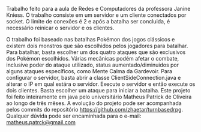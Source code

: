 Trabalho feito para a aula de Redes e Computadores da professora Janine Kniess.
O trabalho consiste em um servidor e um cliente conectados por socket. O limite de conexões é 2 e após a batalha ser concluida, é necessário reinicar o servidor e os clientes.

O trabalho foi baseado nas batalhas Pokémon dos jogos clássicos e existem dois monstros que são escolhidos pelos jogadores para batalhar.
Para batalhar, basta escolher um dos quatro ataques que são exclusivos dos Pokémon escolhidos. Várias mecânicas podém afetar o combate, inclusive poder do ataque utilizado, status aumentado/diminuidos por alguns ataques específicos, como Mente Calma da Gardevoir.
Para configurar o servidor, basta abrir a classe ClientSideConnection.java e alterar o IP em qual estára o servidor.
Execute o servidor e então execute os dois clientes. Basta escolher um ataque para iniciar a batalha.
Este projeto foi feito inteiramente em java pelo universitário Matheus Patrick de Oliveira ao longo de três mêses. A evolução do projeto pode ser acompanhada pelos commits do repositório https://github.com/zhaetar/turnbasedrpg.
Qualquer dúvida pode ser encaminhada para o e-mail: matheus.patrck@gmail.com
